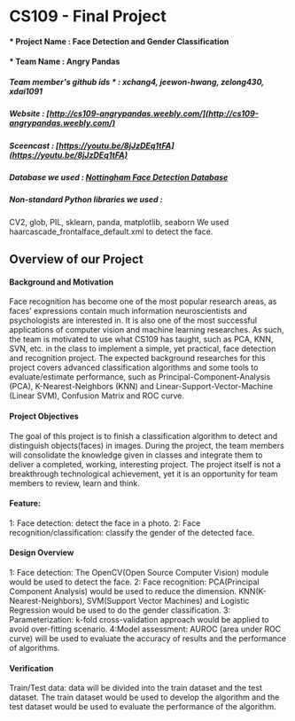# CS109 - Final Project
#### * Project Name : Face Detection and Gender Classification
#### * Team Name : Angry Pandas
##### Team member's github ids * : xchang4, jeewon-hwang, zelong430, xdai1091
##### Website : [http://cs109-angrypandas.weebly.com/](http://cs109-angrypandas.weebly.com/) 
##### Sceencast : [https://youtu.be/8jJzDEq1tFA](https://youtu.be/8jJzDEq1tFA)
##### Database we used : [Nottingham Face Detection Database](http://pics.psych.stir.ac.uk/2D_face_sets.htm)
##### Non-standard Python libraries we used :
CV2, glob, PIL, sklearn, panda, matplotlib, seaborn
We used haarcascade_frontalface_default.xml to detect the face.






## Overview of our Project
#### Background and Motivation
Face recognition has become one of the most popular research areas, as faces’ expressions contain much information neuroscientists and psychologists are interested in. It is also one of the most successful applications of computer vision and machine learning researches. As such, the team is motivated to use what CS109 has taught, such as PCA, KNN, SVN, etc. in the class to implement a simple, yet practical, face detection and recognition project. The expected background researches for this project covers advanced classification algorithms and some tools to evaluate/estimate performance, such as Principal-Component-Analysis (PCA), K-Nearest-Neighbors (KNN) and Linear-Support-Vector-Machine (Linear SVM), Confusion Matrix and ROC curve.

#### Project Objectives
The goal of this project is to finish a classification algorithm to detect and distinguish objects(faces) in images. During the project, the team members will consolidate the knowledge given in classes and integrate them to deliver a completed, working, interesting project. The project itself is not a breakthrough technological achievement, yet it is an opportunity for team members to review, learn and think.

#### Feature:
1: Face detection: detect the face in a photo.
2: Face recognition/classification: classify the gender of the detected face.

#### Design Overview
1: Face detection: The OpenCV(Open Source Computer Vision) module would be used to detect the face.
2: Face recognition: PCA(Principal Component Analysis) would be used to reduce the dimension. KNN(K-Nearest-Neighbors), SVM(Support Vector Machines) and Logistic Regression would be used to do the gender classification.
3: Parameterization: k-fold cross-validation approach would be applied to avoid over-fitting scenario.
4:Model assessment: AUROC (area under ROC curve) will be used to evaluate the accuracy of results and the performance of algorithms.

#### Verification
Train/Test data: data will be divided into the train dataset and the test dataset. The train dataset would be used to develop the algorithm and the test dataset would be used to evaluate the performance of the algorithm.



